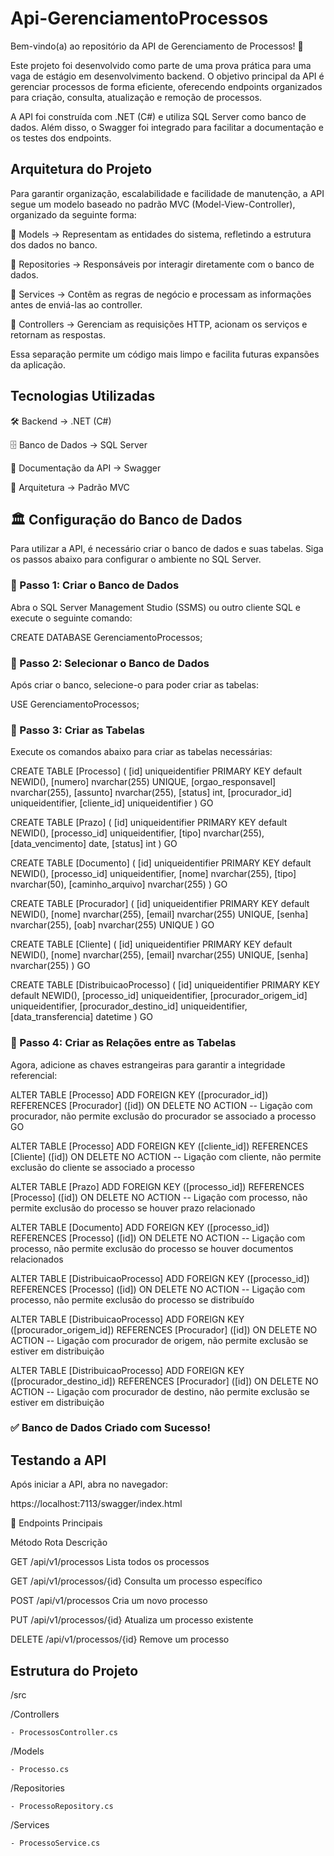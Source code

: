 # Api-GerenciamentoProcessos
Bem-vindo(a) ao repositório da API de Gerenciamento de Processos! 🚀

Este projeto foi desenvolvido como parte de uma prova prática para uma vaga de estágio em desenvolvimento backend. O objetivo principal da API é gerenciar processos de forma eficiente, oferecendo endpoints organizados para criação, consulta, atualização e remoção de processos.

A API foi construída com .NET (C#) e utiliza SQL Server como banco de dados. Além disso, o Swagger foi integrado para facilitar a documentação e os testes dos endpoints.

## Arquitetura do Projeto
Para garantir organização, escalabilidade e facilidade de manutenção, a API segue um modelo baseado no padrão MVC (Model-View-Controller), organizado da seguinte forma:

🔹 Models → Representam as entidades do sistema, refletindo a estrutura dos dados no banco.

🔹 Repositories → Responsáveis por interagir diretamente com o banco de dados.

🔹 Services → Contêm as regras de negócio e processam as informações antes de enviá-las ao controller.

🔹 Controllers → Gerenciam as requisições HTTP, acionam os serviços e retornam as respostas.

Essa separação permite um código mais limpo e facilita futuras expansões da aplicação.

## Tecnologias Utilizadas
🛠 Backend → .NET (C#)

🗄 Banco de Dados → SQL Server

📄 Documentação da API → Swagger

🎯 Arquitetura → Padrão MVC

## 🏛️ Configuração do Banco de Dados

Para utilizar a API, é necessário criar o banco de dados e suas tabelas. Siga os passos abaixo para configurar o ambiente no SQL Server.

### 📌 Passo 1: Criar o Banco de Dados

Abra o SQL Server Management Studio (SSMS) ou outro cliente SQL e execute o seguinte comando:

CREATE DATABASE GerenciamentoProcessos; 

### 📌 Passo 2: Selecionar o Banco de Dados

Após criar o banco, selecione-o para poder criar as tabelas:

USE GerenciamentoProcessos;

### 📌 Passo 3: Criar as Tabelas

Execute os comandos abaixo para criar as tabelas necessárias:

CREATE TABLE [Processo] (
  [id] uniqueidentifier PRIMARY KEY default NEWID(),
  [numero] nvarchar(255) UNIQUE,
  [orgao_responsavel] nvarchar(255),
  [assunto] nvarchar(255),
  [status] int,
  [procurador_id] uniqueidentifier,
  [cliente_id] uniqueidentifier
)
GO

CREATE TABLE [Prazo] (
  [id] uniqueidentifier PRIMARY KEY default NEWID(),
  [processo_id] uniqueidentifier,
  [tipo] nvarchar(255),
  [data_vencimento] date,
  [status] int
)
GO

CREATE TABLE [Documento] (
  [id] uniqueidentifier PRIMARY KEY default NEWID(),
  [processo_id] uniqueidentifier,
  [nome] nvarchar(255),
  [tipo] nvarchar(50),
  [caminho_arquivo] nvarchar(255)
)
GO

CREATE TABLE [Procurador] (
  [id] uniqueidentifier PRIMARY KEY default NEWID(),
  [nome] nvarchar(255),
  [email] nvarchar(255) UNIQUE,
  [senha] nvarchar(255),
  [oab] nvarchar(255) UNIQUE
)
GO

CREATE TABLE [Cliente] (
  [id] uniqueidentifier PRIMARY KEY default NEWID(),
  [nome] nvarchar(255),
  [email] nvarchar(255) UNIQUE,
  [senha] nvarchar(255)
)
GO

CREATE TABLE [DistribuicaoProcesso] (
  [id] uniqueidentifier PRIMARY KEY default NEWID(),
  [processo_id] uniqueidentifier,
  [procurador_origem_id] uniqueidentifier,
  [procurador_destino_id] uniqueidentifier,
  [data_transferencia] datetime
)
GO

### 📌 Passo 4: Criar as Relações entre as Tabelas

Agora, adicione as chaves estrangeiras para garantir a integridade referencial:

ALTER TABLE [Processo] 
  ADD FOREIGN KEY ([procurador_id]) REFERENCES [Procurador] ([id]) ON DELETE NO ACTION  -- Ligação com procurador, não permite exclusão do procurador se associado a processo
GO

ALTER TABLE [Processo] 
  ADD FOREIGN KEY ([cliente_id]) REFERENCES [Cliente] ([id]) ON DELETE NO ACTION  -- Ligação com cliente, não permite exclusão do cliente se associado a processo

ALTER TABLE [Prazo] 
  ADD FOREIGN KEY ([processo_id]) REFERENCES [Processo] ([id]) ON DELETE NO ACTION  -- Ligação com processo, não permite exclusão do processo se houver prazo relacionado

ALTER TABLE [Documento] 
  ADD FOREIGN KEY ([processo_id]) REFERENCES [Processo] ([id]) ON DELETE NO ACTION  -- Ligação com processo, não permite exclusão do processo se houver documentos relacionados

ALTER TABLE [DistribuicaoProcesso] 
  ADD FOREIGN KEY ([processo_id]) REFERENCES [Processo] ([id]) ON DELETE NO ACTION  -- Ligação com processo, não permite exclusão do processo se distribuído

ALTER TABLE [DistribuicaoProcesso] 
  ADD FOREIGN KEY ([procurador_origem_id]) REFERENCES [Procurador] ([id]) ON DELETE NO ACTION  -- Ligação com procurador de origem, não permite exclusão se estiver em distribuição

ALTER TABLE [DistribuicaoProcesso] 
  ADD FOREIGN KEY ([procurador_destino_id]) REFERENCES [Procurador] ([id]) ON DELETE NO ACTION  -- Ligação com procurador de destino, não permite exclusão se estiver em distribuição

### ✅ Banco de Dados Criado com Sucesso!

## Testando a API

Após iniciar a API, abra no navegador:

https://localhost:7113/swagger/index.html

🔹 Endpoints Principais

Método	Rota	Descrição

GET	/api/v1/processos	Lista todos os processos

GET	/api/v1/processos/{id}	Consulta um processo específico

POST	/api/v1/processos	Cria um novo processo

PUT	/api/v1/processos/{id}	Atualiza um processo existente

DELETE	/api/v1/processos/{id}	Remove um processo

## Estrutura do Projeto

/src

  /Controllers
  
    - ProcessosController.cs
    
  /Models
  
    - Processo.cs
  /Repositories
  
    - ProcessoRepository.cs
  /Services
  
    - ProcessoService.cs

